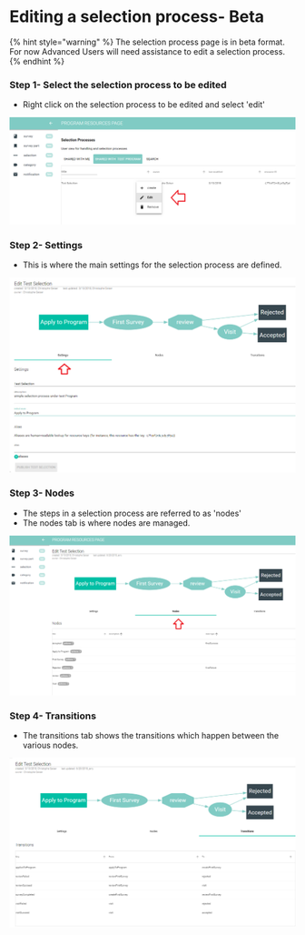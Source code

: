 # Editing a selection process- Beta

{% hint style="warning" %}
The selection process page is in beta format.  For now Advanced Users will need assistance to edit a selection process.
{% endhint %}

### Step 1- Select the selection process to be edited

* Right click on the selection process to be edited and select 'edit'

![](../../../../.gitbook/assets/image%20%28109%29.png)

### Step 2- Settings 

* This is where the main settings for the selection process are defined.

![](../../../../.gitbook/assets/image%20%2847%29.png)

### Step 3- Nodes

* The steps in a selection process are referred to as 'nodes'
* The nodes tab is where nodes are managed. 

![](../../../../.gitbook/assets/image%20%2842%29.png)

### Step 4- Transitions

* The transitions tab shows the transitions which happen between the various nodes.

![](../../../../.gitbook/assets/image%20%2899%29.png)

